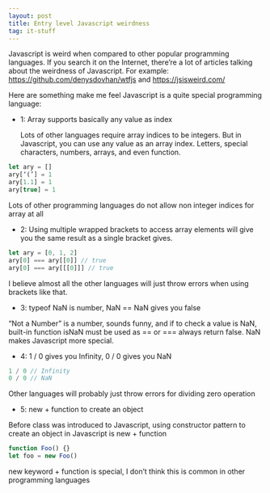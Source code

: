```yaml
---
layout: post
title: Entry level Javascript weirdness
tag: it-stuff
---
```


Javascript is weird when compared to other popular programming languages. If you search it on the Internet, there’re a lot of articles talking about the weirdness of Javascript. For example: https://github.com/denysdovhan/wtfjs and https://jsisweird.com/

Here are something make me feel Javascript is a quite special programming language:

- 1: Array supports basically any value as index

  Lots of other languages require array indices to be integers. But in Javascript, you can use any value as an array index. Letters, special characters, numbers, arrays, and even function.

```javascript
let ary = []
ary[‘(’] = 1
ary[1.1] = 1
ary[true] = 1
```

Lots of other programming languages do not allow non integer indices for array at all

- 2: Using multiple wrapped brackets to access array elements will give you the same result as a single bracket gives.

```javascript
let ary = [0, 1, 2]
ary[0] === ary[[0]] // true
ary[0] === ary[[[0]]] // true
```

I believe almost all the other languages will just throw errors when using brackets like that.

- 3: typeof NaN is number, NaN == NaN gives you false

“Not a Number” is a number, sounds funny, and if to check a value is NaN, built-in function isNaN must be used as == or === always return false. NaN makes Javascript more special.

- 4: 1 / 0 gives you Infinity, 0 / 0 gives you NaN

```javascript
1 / 0 // Infinity
0 / 0 // NaN
```

Other languages will probably just throw errors for dividing zero operation

- 5: new + function to create an object

Before class was introduced to Javascript, using constructor pattern to create an object in Javascript is new + function

```javascript
function Foo() {}
let foo = new Foo()
```

new keyword + function is special, I don’t think this is common in other programming languages
